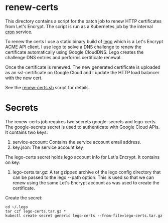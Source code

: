 # renew-certs

This directory contains a script for the batch job to renew HTTP certificates
from Let's Encrypt. The script is run as a Kubernetes job by the internal
[cron](../deploy/gocron) service.

To renew the certs I use a static binary build of
[lego](https://github.com/xenolf/lego) which is a Let's Encrypt ACME API
client.  I use lego to solve a DNS challenge to renew the certificate
automatically using Google CloudDNS. Lego creates the challenge DNS entries and
performs certificate renewal.

Once the certificate is renewed. The new generated certificate is uploaded as an
ssl-certificate on Google Cloud and I update the HTTP load balancer with the new cert.

See the [renew-certs.sh](renew-certs.sh) script for details.

# Secrets

The renew-certs job requires two secrets google-secrets and lego-certs. The
google-secrets secret is used to authenticate with Google Cloud APIs. It contains
two keys:

1. service-account: Contains the service account email address.
1. key.json: The service account key

The lego-certs secret holds lego account info for Let's Encrypt. It contains
on key:

1. lego-certs.tar.gz: A tar gzipped archive of the lego config directory that can be
   passed to the lego --path option. This is used so that we can renew using the same
   Let's Encrypt account as was used to create the certificate.

Create the secret:

    cd ~/.lego
    tar czf lego-certs.tar.gz *
    kubectl create secret generic lego-certs --from-file=lego-certs.tar.gz

